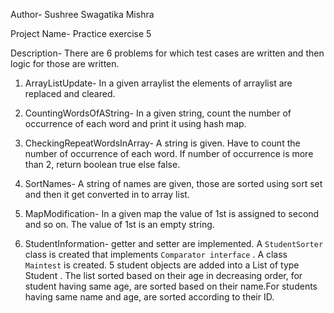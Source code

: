 Author- Sushree Swagatika Mishra

Project Name- Practice exercise 5

Description- There are 6 problems for which test cases are written and then logic for those are written.

1. ArrayListUpdate- 
		In a given arraylist the elements of arraylist are replaced and cleared.

2. CountingWordsOfAString-
		In a given string, count the number of occurrence of each word and print it using hash map.

3. CheckingRepeatWordsInArray-
		A string is given. Have to count the number of occurrence of each word. If number of occurrence is more than 2, return boolean true else false.

4. SortNames-
		A string of names are given, those are sorted using sort set and then it get converted in to array list.

5. MapModification-
		In a given map the value of 1st is assigned to second and so on. The value of 1st is an empty string.

6. StudentInformation-
		getter and setter are implemented. A `StudentSorter` class is created that implements `Comparator interface` . A class `Maintest` is created. 5 student objects are added into a List of type Student . The list sorted based on their age in decreasing order, for student having same age, are sorted based on their name.For students having same name and age, are sorted according to their ID.


